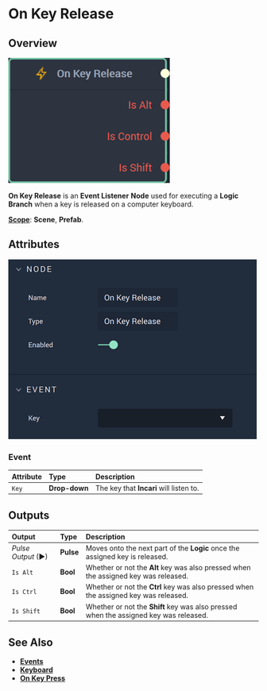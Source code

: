 # On Key Release

## Overview

![The On Key Release Node.](../../../.gitbook/assets/onkeyreleasenode20241.png)

**On Key Release** is an **Event Listener** **Node** used for executing a **Logic Branch** when a key is released on a computer keyboard.

[**Scope**](../../overview.md#scopes): **Scene**, **Prefab**.

## Attributes

![The On Key Release Node Attributes.](../../../.gitbook/assets/onkeyreleaseattributes.png)

### Event

| Attribute | Type | Description |
| :--- | :--- | :--- |
| `Key` | **Drop-down** | The key that **Incari** will listen to. |

## Outputs

| Output | Type | Description |
| :--- | :--- | :--- |
| _Pulse Output_ \(►\) | **Pulse** | Moves onto the next part of the **Logic** once the assigned key is released. |
| `Is Alt` | **Bool** | Whether or not the **Alt** key was also pressed when the assigned key was released. |
| `Is Ctrl` | **Bool** | Whether or not the **Ctrl** key was also pressed when the assigned key was released. |
| `Is Shift` | **Bool** | Whether or not the **Shift** key was also pressed when the assigned key was released. |

## See Also

* [**Events**](../)
* [**Keyboard**](./)
* [**On Key Press**](on-key-press.md)

